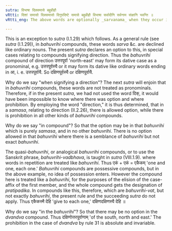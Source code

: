 ```yaml
---
sutra: विभाषा दिक्समासे बहुव्रीहौ
vRtti: दिशां समासो दिक्समासो दिगुपदिष्टे समासे बहुव्रीहौ विभाषा सर्वादीनि सर्वनाम संज्ञानि भवन्ति ॥
vRtti_eng: The above words are optionally _sarvanama_ when they occur in a _bahuvrihi_ compound signifying direction (II. 2. 26.)

---
```

This is an exception to _sutra_ (I.1.29) which follows. As a general rule (see _sutra_ (I.1.29)), in _bahuvrihi_ compounds, these words _sarva_ &c. are declined like ordinary nouns. The present _sutra_ declares an option to this, in special cases relating to compounds signifying direction. Thus the _bahuvrihi_ compound of direction उत्तरपूर्वा 'north-east' may form its dative case as a pronominal, e.g. उत्तरपूर्वस्यै or it may form its dative like ordinary words ending in आ, i. e. उत्तरपूर्वायै. So दक्षिणपूर्वस्यै or दक्षिणपूर्वायै.

Why do we say "when signifying a direction"? The next _sutra_ will enjoin that in _bahuvrihi_ compounds, these words are not treated as pronominals. Therefore, if in the present _sutra_, we had not used the word दिक्, it would have been impossible to know where there was option and where prohibition. By employing the word "direction," it is thus determined, that in a _samasa_, relating to direction (II.2.26), there is allowed option, while there is prohibition in all other kinds of _bahuvrihi_ compounds.

Why do we say "in compound"? So that the option may be in that _bahuvrihi_ which is purely _samasa_, and in no other _bahuvrihi_. There is no option allowed in that _bahuvrihi_ where there is a semblance of _bahuvrihi_ but not exact _bahuvrihi_.

The quasi-_bahuvrihi_, or analogical _bahuvrihi_ compounds, or to use the Sanskrit phrase, _bahuvrihi_-_vadbhava_, is taught in _sutra_ (VIII.1.9). where words in repetition are treated like _bahuvrihi_. Thus एकं + एकं = एकैकम् 'one and one, each one.' _Bahuvrihi_ compounds are possessive compounds, but in the above example, no idea of possession enters. However the compound here is treated like a _bahuvrihi_, for the purposes of the elision of the case-affix of the first member, and the whole compound gets the designation of _pratipadika_. In compounds like this, therefore, which are _bahuvrihi_-_vat_, but not exactly _bahuvrihi_, the present rule and the succeeding _sutra_ do not apply. Thus एकैकस्मै देहि 'give to each one,' दक्षिणदक्षिणस्यै देहि ॥

Why do we say "in the _bahuvrihi_"? So that there may be no option in the _dvandva_ compound. Thus दक्षिणोत्तरपूर्वाणाम् 'of the south, north and east.' The prohibition in the case of _dvandva_ by rule 31 is absolute and invariable.